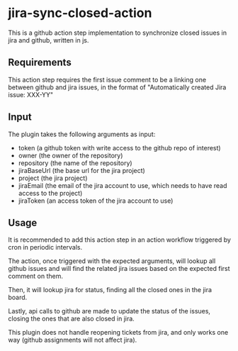 # jira-sync-closed-action

This is a github action step implementation to synchronize closed issues in jira and github, written in js.

## Requirements

This action step requires the first issue comment to be a linking one between github and jira issues, 
in the format of "Automatically created Jira issue: XXX-YY"

## Input

The plugin takes the following arguments as input:
- token (a github token with write access to the github repo of interest)
- owner (the owner of the repository)
- repository (the name of the repository)
- jiraBaseUrl (the base url for the jira project)
- project (the jira project)
- jiraEmail (the email of the jira account to use, which needs to have read access to the project)
- jiraToken (an access token of the jira account to use)

## Usage

It is recommended to add this action step in an action workflow triggered by cron in periodic intervals.

The action, once triggered with the expected arguments, will lookup all github issues and will find the related
jira issues based on the expected first comment on them.

Then, it will lookup jira for status, finding all the closed ones in the jira board.

Lastly, api calls to github are made to update the status of the issues, closing the ones that are also closed in jira.

This plugin does not handle reopening tickets from jira, and only works one way (github assignments will not affect jira).
